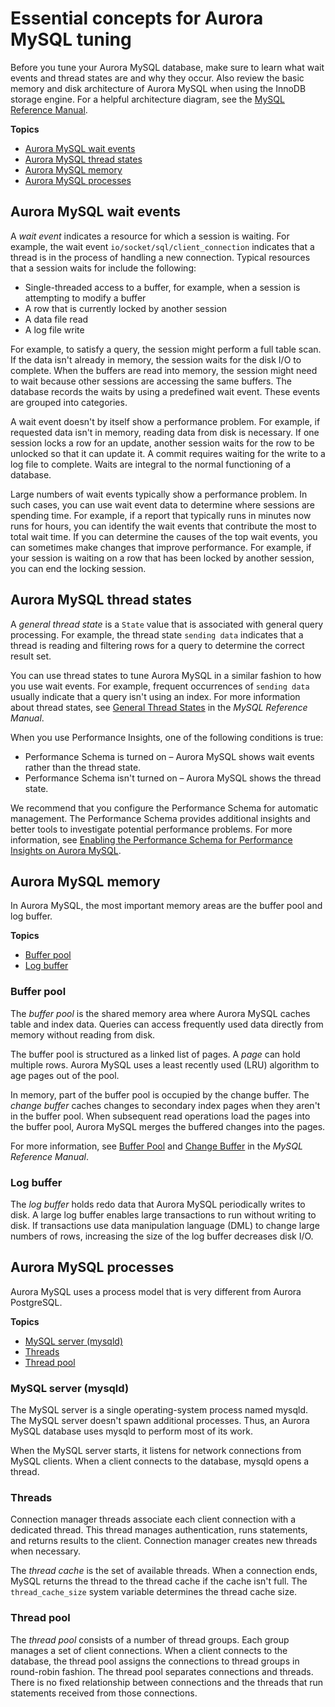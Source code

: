 # Essential concepts for Aurora MySQL tuning<a name="AuroraMySQL.Managing.Tuning.concepts"></a>

Before you tune your Aurora MySQL database, make sure to learn what wait events and thread states are and why they occur\. Also review the basic memory and disk architecture of Aurora MySQL when using the InnoDB storage engine\. For a helpful architecture diagram, see the [MySQL Reference Manual](https://dev.mysql.com/doc/refman/8.0/en/images/innodb-architecture.png)\.

**Topics**
+ [Aurora MySQL wait events](#AuroraMySQL.Managing.Tuning.concepts.waits)
+ [Aurora MySQL thread states](#AuroraMySQL.Managing.Tuning.concepts.thread-states)
+ [Aurora MySQL memory](#AuroraMySQL.Managing.Tuning.concepts.memory)
+ [Aurora MySQL processes](#AuroraMySQL.Managing.Tuning.concepts.processes)

## Aurora MySQL wait events<a name="AuroraMySQL.Managing.Tuning.concepts.waits"></a>

A *wait event* indicates a resource for which a session is waiting\. For example, the wait event `io/socket/sql/client_connection` indicates that a thread is in the process of handling a new connection\. Typical resources that a session waits for include the following:
+ Single\-threaded access to a buffer, for example, when a session is attempting to modify a buffer
+ A row that is currently locked by another session
+ A data file read
+ A log file write

For example, to satisfy a query, the session might perform a full table scan\. If the data isn't already in memory, the session waits for the disk I/O to complete\. When the buffers are read into memory, the session might need to wait because other sessions are accessing the same buffers\. The database records the waits by using a predefined wait event\. These events are grouped into categories\.

A wait event doesn't by itself show a performance problem\. For example, if requested data isn't in memory, reading data from disk is necessary\. If one session locks a row for an update, another session waits for the row to be unlocked so that it can update it\. A commit requires waiting for the write to a log file to complete\. Waits are integral to the normal functioning of a database\. 

Large numbers of wait events typically show a performance problem\. In such cases, you can use wait event data to determine where sessions are spending time\. For example, if a report that typically runs in minutes now runs for hours, you can identify the wait events that contribute the most to total wait time\. If you can determine the causes of the top wait events, you can sometimes make changes that improve performance\. For example, if your session is waiting on a row that has been locked by another session, you can end the locking session\.  

## Aurora MySQL thread states<a name="AuroraMySQL.Managing.Tuning.concepts.thread-states"></a>

A *general thread state* is a `State` value that is associated with general query processing\. For example, the thread state `sending data` indicates that a thread is reading and filtering rows for a query to determine the correct result set\. 

You can use thread states to tune Aurora MySQL in a similar fashion to how you use wait events\. For example, frequent occurrences of `sending data` usually indicate that a query isn't using an index\. For more information about thread states, see [General Thread States](https://dev.mysql.com/doc/refman/5.7/en/general-thread-states.html) in the *MySQL Reference Manual*\.

When you use Performance Insights, one of the following conditions is true:
+ Performance Schema is turned on – Aurora MySQL shows wait events rather than the thread state\.
+ Performance Schema isn't turned on – Aurora MySQL shows the thread state\.

We recommend that you configure the Performance Schema for automatic management\. The Performance Schema provides additional insights and better tools to investigate potential performance problems\. For more information, see [Enabling the Performance Schema for Performance Insights on Aurora MySQL](USER_PerfInsights.EnableMySQL.md)\.

## Aurora MySQL memory<a name="AuroraMySQL.Managing.Tuning.concepts.memory"></a>

In Aurora MySQL, the most important memory areas are the buffer pool and log buffer\.

**Topics**
+ [Buffer pool](#AuroraMySQL.Managing.Tuning.concepts.memory.buffer-pool)
+ [Log buffer](#AuroraMySQL.Managing.Tuning.concepts.memory.log-buffer)

### Buffer pool<a name="AuroraMySQL.Managing.Tuning.concepts.memory.buffer-pool"></a>

The *buffer pool* is the shared memory area where Aurora MySQL caches table and index data\. Queries can access frequently used data directly from memory without reading from disk\.

The buffer pool is structured as a linked list of pages\. A *page* can hold multiple rows\. Aurora MySQL uses a least recently used \(LRU\) algorithm to age pages out of the pool\.

In memory, part of the buffer pool is occupied by the change buffer\. The *change buffer* caches changes to secondary index pages when they aren't in the buffer pool\. When subsequent read operations load the pages into the buffer pool, Aurora MySQL merges the buffered changes into the pages\.

For more information, see [Buffer Pool](https://dev.mysql.com/doc/refman/8.0/en/innodb-buffer-pool.html) and [Change Buffer](https://dev.mysql.com/doc/refman/8.0/en/innodb-change-buffer.html) in the *MySQL Reference Manual*\.

### Log buffer<a name="AuroraMySQL.Managing.Tuning.concepts.memory.log-buffer"></a>

The *log buffer* holds redo data that Aurora MySQL periodically writes to disk\. A large log buffer enables large transactions to run without writing to disk\. If transactions use data manipulation language \(DML\) to change large numbers of rows, increasing the size of the log buffer decreases disk I/O\.

## Aurora MySQL processes<a name="AuroraMySQL.Managing.Tuning.concepts.processes"></a>

Aurora MySQL uses a process model that is very different from Aurora PostgreSQL\.

**Topics**
+ [MySQL server \(mysqld\)](#AuroraMySQL.Managing.Tuning.concepts.processes.mysqld)
+ [Threads](#AuroraMySQL.Managing.Tuning.concepts.processes.threads)
+ [Thread pool](#AuroraMySQL.Managing.Tuning.concepts.processes.pool)

### MySQL server \(mysqld\)<a name="AuroraMySQL.Managing.Tuning.concepts.processes.mysqld"></a>

The MySQL server is a single operating\-system process named mysqld\. The MySQL server doesn't spawn additional processes\. Thus, an Aurora MySQL database uses mysqld to perform most of its work\.

When the MySQL server starts, it listens for network connections from MySQL clients\. When a client connects to the database, mysqld opens a thread\.

### Threads<a name="AuroraMySQL.Managing.Tuning.concepts.processes.threads"></a>

Connection manager threads associate each client connection with a dedicated thread\. This thread manages authentication, runs statements, and returns results to the client\. Connection manager creates new threads when necessary\.

The *thread cache* is the set of available threads\. When a connection ends, MySQL returns the thread to the thread cache if the cache isn't full\. The `thread_cache_size` system variable determines the thread cache size\.

### Thread pool<a name="AuroraMySQL.Managing.Tuning.concepts.processes.pool"></a>

The *thread pool* consists of a number of thread groups\. Each group manages a set of client connections\. When a client connects to the database, the thread pool assigns the connections to thread groups in round\-robin fashion\. The thread pool separates connections and threads\. There is no fixed relationship between connections and the threads that run statements received from those connections\.